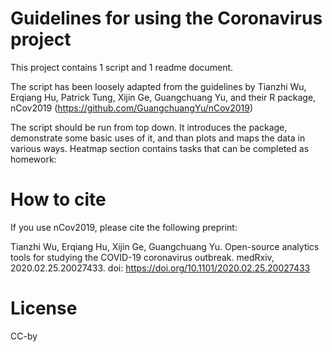 # Guidelines for using the Coronavirus project

This project contains 1 script and 1 readme document. 

The script has been loosely adapted from the guidelines by Tianzhi Wu, Erqiang Hu, Patrick Tung, Xijin Ge, Guangchuang Yu, and their R package, nCov2019 (https://github.com/GuangchuangYu/nCov2019)

The script should be run from top down. It introduces the package, demonstrate some basic uses of it, and than plots and maps the data in various ways. 
Heatmap section contains tasks that can be completed as homework:

# How to cite
If you use nCov2019, please cite the following preprint:

Tianzhi Wu, Erqiang Hu, Xijin Ge, Guangchuang Yu. Open-source analytics tools for studying the COVID-19 coronavirus outbreak. medRxiv, 2020.02.25.20027433. doi: https://doi.org/10.1101/2020.02.25.20027433

# License
CC-by
